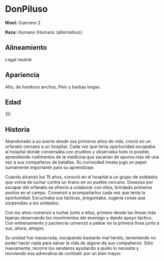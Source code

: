 # DonPiluso

**Nivel:** Guerrero 2

**Raza:** Humano (Humano (alternativo))

## Alineamiento
Legal neutral

## Apariencia
Alto, de hombros anchos, Pelo y barbas largas. 

## Edad
30

## Historia
Abandonado a su suerte desde sus primeros años de vida, creció en un orfanato cercano a un hospital. Cada vez que tenía oportunidad escapaba al hospital donde conversaba con eruditos y observaba todo lo posible, aprendiendo rudimentos de la medicina que sacarían de apuros más de una vez a sus compañeros de batallas. Su curiosidad innata jugó un papel sumamente importante para su aprendizaje. 

Cuando alcanzó los 15 años, conoció en el hospital a un grupo de soldados que volvía de luchar contra un tirano en un pueblo cercano. Deseoso por escapar del orfanato se ofreció a colaborar con ellos, brindado primeros axulios en el campo. Comenzó a acompañarlos cada vez que tenía la oportunidad. Escuchaba sus tácticas, preguntaba, sugería cosas que sorpendían a los soldados. 

Con los años comenzó a luchar junto a ellos, primero desde las líneas más lejanas observando los movimientos del enemigo y dando apoyo táctico. Con entrenamiento y paciencia comenzó a pelear en la primera línea junto a sus, ahora, amigos.

Su unidad fue masacrada, escapando bastante mal herido, lamentando no poder hacer nada para salvar la vida de alguno de sus compañeros. Sólo nuevamente, recorre los senderos ayudando a quién lo necesite y reviviendo esa adrenalina de combatir por un bien mayor.

